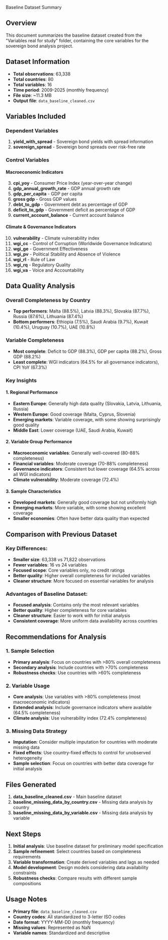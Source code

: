 

Baseline Dataset Summary

## Overview
This document summarizes the baseline dataset created from the "Variables real for study" folder, containing the core variables for the sovereign bond analysis project.

## Dataset Information
- **Total observations**: 63,338
- **Total countries**: 80
- **Total variables**: 16
- **Time period**: 2009-2025 (monthly frequency)
- **File size**: ~11.3 MB
- **Output file**: `data_baseline_cleaned.csv`

## Variables Included

### Dependent Variables
1. **yield_with_spread** - Sovereign bond yields with spread information
2. **sovereign_spread** - Sovereign bond spreads over risk-free rate

### Control Variables

#### Macroeconomic Indicators
3. **cpi_yoy** - Consumer Price Index (year-over-year change)
4. **gdp_annual_growth_rate** - GDP annual growth rate
5. **gdp_per_capita** - GDP per capita
6. **gross gdp** - Gross GDP values
7. **debt_to_gdp** - Government debt as percentage of GDP
8. **deficit_to_gdp** - Government deficit as percentage of GDP
9. **current_account_balance** - Current account balance

#### Climate & Governance Indicators
10. **vulnerability** - Climate vulnerability index
11. **wgi_cc** - Control of Corruption (Worldwide Governance Indicators)
12. **wgi_ge** - Government Effectiveness
13. **wgi_pv** - Political Stability and Absence of Violence
14. **wgi_rl** - Rule of Law
15. **wgi_rq** - Regulatory Quality
16. **wgi_va** - Voice and Accountability

## Data Quality Analysis

### Overall Completeness by Country
- **Top performers**: Malta (88.5%), Latvia (88.3%), Slovakia (87.7%), Russia (87.6%), Lithuania (87.4%)
- **Bottom performers**: Ethiopia (7.5%), Saudi Arabia (9.7%), Kuwait (10.4%), Uruguay (10.7%), UAE (10.8%)

### Variable Completeness
- **Most complete**: Deficit to GDP (88.3%), GDP per capita (88.2%), Gross GDP (88.2%)
- **Least complete**: WGI indicators (64.5% for all governance indicators), CPI YoY (67.3%)

### Key Insights

#### 1. Regional Performance
- **Eastern Europe**: Generally high data quality (Slovakia, Latvia, Lithuania, Russia)
- **Western Europe**: Good coverage (Malta, Cyprus, Slovenia)
- **Emerging markets**: Variable coverage, with some showing surprisingly good quality
- **Middle East**: Lower coverage (UAE, Saudi Arabia, Kuwait)

#### 2. Variable Group Performance
- **Macroeconomic variables**: Generally well-covered (80-88% completeness)
- **Financial variables**: Moderate coverage (70-88% completeness)
- **Governance indicators**: Consistent but lower coverage (64.5% across all WGI indicators)
- **Climate vulnerability**: Moderate coverage (72.4%)

#### 3. Sample Characteristics
- **Developed markets**: Generally good coverage but not uniformly high
- **Emerging markets**: More variable, with some showing excellent coverage
- **Smaller economies**: Often have better data quality than expected

## Comparison with Previous Dataset

### Key Differences:
- **Smaller size**: 63,338 vs 71,822 observations
- **Fewer variables**: 16 vs 24 variables
- **Focused scope**: Core variables only, no credit ratings
- **Better quality**: Higher overall completeness for included variables
- **Cleaner structure**: More focused on essential variables for analysis

### Advantages of Baseline Dataset:
- **Focused analysis**: Contains only the most relevant variables
- **Better quality**: Higher completeness for core variables
- **Cleaner structure**: Easier to work with for initial analysis
- **Consistent coverage**: More uniform data availability across countries

## Recommendations for Analysis

### 1. Sample Selection
- **Primary analysis**: Focus on countries with >80% overall completeness
- **Secondary analysis**: Include countries with >70% completeness
- **Robustness checks**: Use countries with >60% completeness

### 2. Variable Usage
- **Core analysis**: Use variables with >80% completeness (most macroeconomic indicators)
- **Extended analysis**: Include governance indicators where available (64.5% completeness)
- **Climate analysis**: Use vulnerability index (72.4% completeness)

### 3. Missing Data Strategy
- **Imputation**: Consider multiple imputation for countries with moderate missing data
- **Fixed effects**: Use country-fixed effects to control for unobserved heterogeneity
- **Sample selection**: Focus on countries with better data coverage for initial analysis

## Files Generated
1. **data_baseline_cleaned.csv** - Main baseline dataset
2. **baseline_missing_data_by_country.csv** - Missing data analysis by country
3. **baseline_missing_data_by_variable.csv** - Missing data analysis by variable

## Next Steps
1. **Initial analysis**: Use baseline dataset for preliminary model specification
2. **Sample refinement**: Select countries based on completeness requirements
3. **Variable transformation**: Create derived variables and lags as needed
4. **Model development**: Design models considering data availability constraints
5. **Robustness checks**: Compare results with different sample compositions

## Usage Notes
- **Primary file**: `data_baseline_cleaned.csv`
- **Country codes**: All standardized to 3-letter ISO codes
- **Date format**: YYYY-MM-DD (monthly frequency)
- **Missing values**: Represented as NaN
- **Variable names**: Standardized and descriptive


